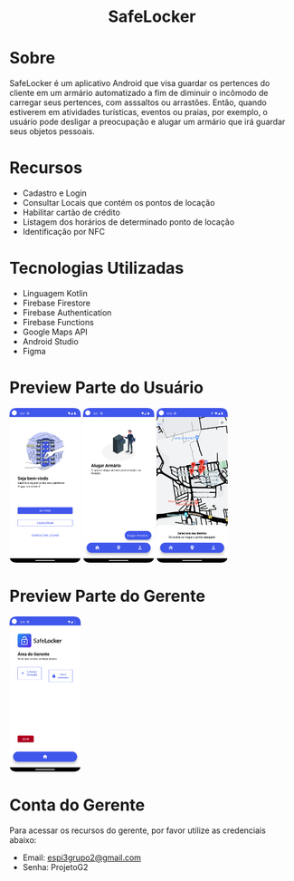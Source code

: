 <h1 align="center">SafeLocker</h1>

# Sobre
SafeLocker é um aplicativo Android que visa guardar os pertences do cliente em um armário automatizado a fim de diminuir o incômodo de carregar seus pertences, com asssaltos ou arrastões. Então, quando estiverem em atividades turísticas, eventos ou praias, por exemplo, o usuário pode desligar a preocupação e alugar um armário que irá guardar seus objetos pessoais.

# Recursos
- Cadastro e Login
- Consultar Locais que contém os pontos de locação
- Habilitar cartão de crédito
- Listagem dos horários de determinado ponto de locação
- Identificação por NFC

# Tecnologias Utilizadas
- Linguagem Kotlin
- Firebase Firestore
- Firebase Authentication
- Firebase Functions
- Google Maps API
- Android Studio
- Figma

# Preview Parte do Usuário
<p float="left">
  <img alt="screenshot" width="25%" src="screenshots/img_1.png"/>
  <img alt="screenshot" width="25%" src="screenshots/img_3.png"/>
  <img alt="screenshot" width="25%" src="screenshots/img.png"/>
</p>

# Preview Parte do Gerente
<p float="left">
  <img alt="screenshot" width="25%" src="screenshots/img_2.png"/>

</p>

# Conta do Gerente
Para acessar os recursos do gerente, por favor utilize as credenciais abaixo:
- Email: espi3grupo2@gmail.com
- Senha: ProjetoG2
